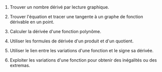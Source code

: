 1. Trouver un nombre dérivé par lecture graphique.

1. Trouver l'équation et tracer une tangente à un graphe de fonction dérivable en un point.

1. Calculer la dérivée d'une fonction polynôme.

1. Utiliser les formules de dérivée d'un produit et d'un quotient.

1. Utiliser le lien entre les variations d'une fonction et le signe sa dérivée.

1. Exploiter les variations d'une fonction pour obtenir des inégalités ou des extremas.
